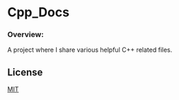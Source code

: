 # Cpp_Docs

### Overview:
A project where I share various helpful C++ related files.

## License
[MIT](LICENSE)